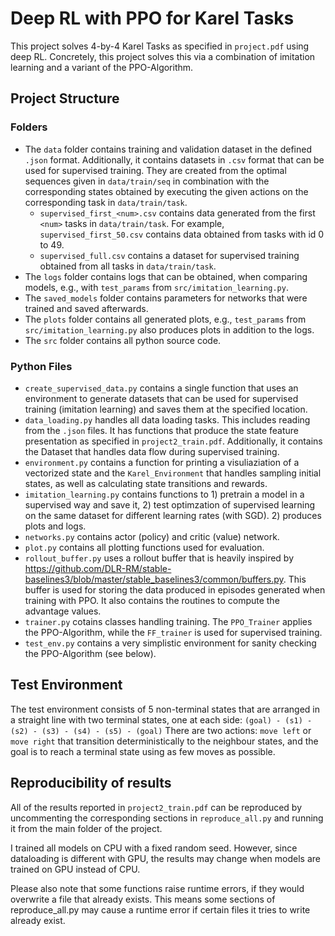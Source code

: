 # Deep RL with PPO for Karel Tasks

This project solves 4-by-4 Karel Tasks as specified in `project.pdf` using deep RL.
Concretely, this project solves this via a combination of imitation learning and a variant of the PPO-Algorithm.

## Project Structure

### Folders
- The `data` folder contains training and validation dataset in the defined `.json` format. Additionally, it contains datasets in `.csv` format that can be used for supervised training. They are created from the optimal sequences given in `data/train/seq` in combination with the corresponding states obtained by executing the given actions on the corresponding task in `data/train/task`.
  - `supervised_first_<num>.csv` contains data generated from the first `<num>` tasks in `data/train/task`. For example, `supervised_first_50.csv` contains data obtained from tasks with id 0 to 49.
  - `supervised_full.csv` contains a dataset for supervised training obtained from all tasks in `data/train/task`.
- The `logs` folder contains logs that can be obtained, when comparing models, e.g., with `test_params` from `src/imitation_learning.py`.
- The `saved_models` folder contains parameters for networks that were trained and saved afterwards.
- The `plots` folder contains all generated plots, e.g., `test_params` from `src/imitation_learning.py` also produces plots in addition to the logs.
- The `src` folder contains all python source code.

### Python Files
- `create_supervised_data.py` contains a single function that uses an environment to generate datasets that can be used for supervised training (imitation learning) and saves them at the specified location.
- `data_loading.py` handles all data loading tasks. This includes reading from the `.json` files. It has functions that produce the state feature presentation as specified in `project2_train.pdf`. Additionally, it contains the Dataset that handles data flow during supervised training.
- `environment.py` contains a function for printing a visuliaziation of a vectorized state and the `Karel_Environment` that handles sampling initial states, as well as calculating state transitions and rewards.
- `imitation_learning.py` contains functions to 1) pretrain a model in a supervised way and save it, 2) test optimzation of supervised learning on the same dataset for different learning rates (with SGD). 2) produces plots and logs.
- `networks.py` contains actor (policy) and critic (value) network.
- `plot.py` contains all plotting functions used for evaluation.
- `rollout_buffer.py` uses a rollout buffer that is heavily inspired by https://github.com/DLR-RM/stable-baselines3/blob/master/stable_baselines3/common/buffers.py. This buffer is used for storing the data produced in episodes generated when training with PPO. It also contains the routines to compute the advantage values.
- `trainer.py` cotains classes handling training. The `PPO_Trainer` applies the PPO-Algorithm, while the `FF_trainer` is used for supervised training.
- `test_env.py` contains a very simplistic environment for sanity checking the PPO-Algorithm (see below). 

## Test Environment
The test environment consists of 5 non-terminal states that are arranged in a straight line with two terminal states, one at each side: `(goal) - (s1) - (s2) - (s3) - (s4) - (s5) - (goal)`
There are two actions: `move left` or `move right` that transition deterministically to the neighbour states, and the goal is to reach a terminal state using as few moves as possible.

## Reproducibility of results
All of the results reported in `project2_train.pdf` can be reproduced by uncommenting the corresponding sections in `reproduce_all.py` and running it from the main folder of the project.

I trained all models on CPU with a fixed random seed. However, since dataloading is different with GPU, the results may change when models are trained on GPU instead of CPU.

Please also note that some functions raise runtime errors, if they would overwrite a file that already exists. This means some sections of reproduce_all.py may cause a runtime error if certain files it tries to write already exist.

